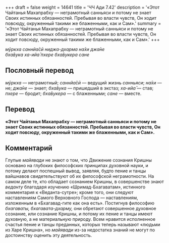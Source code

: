 +++
draft = false
weight = 14641
title = 'ЧЧ Ади 7.42'
description = '«Этот Чайтанья Махапрабху — неграмотный санньяси и потому не знает Своих истинных обязанностей. Пребывая во власти чувств, Он ходит повсюду, окруженный такими же блаженными, как и Сам».'
summary = '«Этот Чайтанья Махапрабху — неграмотный санньяси и потому не знает Своих истинных обязанностей. Пребывая во власти чувств, Он ходит повсюду, окруженный такими же блаженными, как и Сам».'
+++

_мӯркха саннйа̄сӣ ниджа-дхарма на̄хи джа̄не  
бха̄вука ха-ийа̄ пхере бха̄вукера сане_

## Пословный перевод

_мӯркха_ — неграмотный; _саннйа̄сӣ_ — ведущий жизнь _санньяси_; _на̄хи_ — не; _джа̄не_ — знает; _бха̄вука_ — пришедший в экстаз; _ха_\-_ийа̄_ — став; _пхере_ — бродит; _бха̄вукера_ — с блаженными; _сане_ — вместе.

## Перевод

**«Этот Чайтанья Махапрабху — неграмотный санньяси и потому не знает Своих истинных обязанностей. Пребывая во власти чувств, Он ходит повсюду, окруженный такими же блаженными, как и Сам».**

## Комментарий

Глупые _майявади_ не знают о том, что Движение сознания Кришны основано на глубоких философских принципах духовной науки, и потому делают поспешный вывод, заявляя, будто пение и танцы вайшнавов свидетельствуют об их философской неграмотности. На самом деле те, кто обладает сознанием Кришны, в совершенстве знают _веданту_ благодаря изучению «Шримад-Бхагаватам», истинного комментария к «Веданта-сутре»; кроме того, они следуют наставлениям Самого Верховного Господа — наставлениям, изложенным в «Бхагавад-гите как она есть». Постигнув философию _бхагаваты, бхагавата-дхарму,_ они обретают совершенное духовное сознание, или сознание Кришны, и потому их пение и танцы имеют духовную, а не материальную природу. Всем нравится исполненное счастья пение и танцы преданных, которых теперь называют «людьми из Харе Кришна», но _майявади_ из-за недостатка знаний не могут по достоинству оценить эту деятельность.
